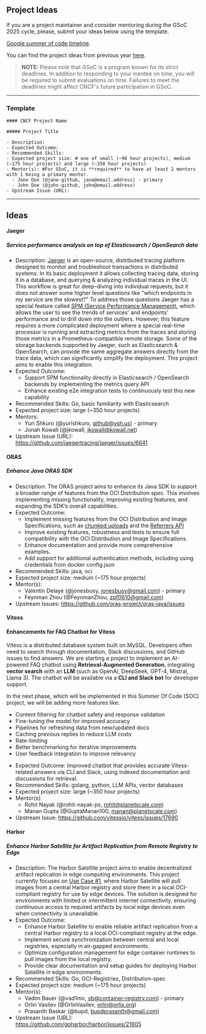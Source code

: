 ## Project Ideas

If you are a project maintainer and consider mentoring during the GSoC 2025 cycle, please, submit your ideas below using the template.

[Google summer of code timeline](https://developers.google.com/open-source/gsoc/timeline).

You can find the project ideas from previous year [here](./2024.md).

> **NOTE:** Please note that GSoC is a program known for its strict deadlines. In addition to responding to your mentee on time, you will be required to submit evaluations on time. Failures to meet the deadlines might affect CNCF's future participation in GSoC.

---

### Template

```
#### CNCF Project Name

##### Project Title

- Description:
- Expected Outcome:
- Recommended Skills:
- Expected project size: # one of small (~90 hour projects), medium (~175 hour projects) and large (~350 hour projects)
- Mentor(s): #For GSoC, it is **required** to have at least 2 mentors with 1 being a primary mentor.
  - Jane Doe (@jane-github, jane@email.address) - primary
  - John Doe (@john-github, john@email.address)
- Upstream Issue (URL):
```

---

## Ideas

#### Jaeger

##### Service performance analysis on top of Elasticsearch / OpenSearch data

- Description: [Jaeger](https://www.jaegertracing.io/) is an open-source, distributed tracing platform designed to monitor and troubleshoot transactions in distributed systems. In its basic deployment it allows collecting tracing data, storing it in a database, and querying & analyzing individual traces in the UI. This workflow is great for deep-diving into individual requests, but it does not answer some higher level questions like "which endpoints in my service are the slowest?" To address those questions Jaeger has a special feature called [SPM (Service Performance Management)](https://www.jaegertracing.io/docs/2.2/spm/), which allows the user to see the trends of services' and endpoints' performance and to drill down into the outliers. However, this feature requires a more complicated deployment where a special real-time processor is running and extracting metrics from the traces and storing those metrics in a Prometheus-compatible remote storage. Some of the storage backends supported by Jaeger, such as Elasticsearch & OpenSearch, can provide the same aggregate answers directly from the trace data, which can significantly simplify the deployment. This project aims to enable this integration.
- Expected Outcome:
  - Support SPM functionality directly in Elasticsearch / OpenSearch backends by implementing the metrics query API
  - Enhance existing e2e integration tests to continuously test this new capability
- Recommended Skills: Go, basic familiarity with Elasticsearch
- Expected project size: large (~350 hour projects)
- Mentors:
  - Yuri Shkuro (@yurishkuro, github@ysh.us) - primary
  - Jonah Kowall (@jkowall, jkowall@kowall.net)
- Upstream Issue (URL): https://github.com/jaegertracing/jaeger/issues/6641

#### ORAS

##### Enhance Java ORAS SDK

- Description: The ORAS project aims to enhance its Java SDK to support a broader range of features from the OCI Distribution spec. This involves implementing missing functionality, improving existing features, and expanding the SDK’s overall capabilities.
- Expected Outcome:
  - Implement missing features from the OCI Distribution and Image Specifications, such as [chunked uploads](https://github.com/opencontainers/distribution-spec/blob/main/spec.md#pushing-blobs) and the [Referrers API](https://github.com/opencontainers/distribution-spec/blob/main/spec.md#endpoints)
  - Improve existing features, robustness and tests to ensure full compatibility with the OCI Distribution and Image Specifications.
  - Enhance documentation and provide more comprehensive examples.
  - Add support for additional authentication methods, including using credentials from docker config.json
- Recommended Skills: java, oci
- Expected project size: medium (~175 hour projects)
- Mentor(s):
  - Valentin Delaye (@jonesbusy, jonesbusy@gmail.com) - primary
  - Feynman Zhou (@FeynmanZhou, zpf0610@gmail.com)
- Upstream Issues: https://github.com/oras-project/oras-java/issues

#### Vitess

#### Enhancements for FAQ Chatbot for Vitess

Vitess is a distributed database system built on MySQL. Developers often need to search through documentation, Slack
discussions, and GitHub issues to find answers. We are starting a project to implement an AI-powered FAQ chatbot using
**Retrieval-Augmented Generation**, integrating **vector search** with an **LLM** (such as OpenAI, DeepSeek,
GPT-4, Mistral, Llama 3). The chatbot will be available via a **CLI and Slack bot** for developer support.

In the next phase, which will be implemented in this Summer Of Code (SOC) project, we will be adding more features like:
* Content filtering for chatbot safety and response validation
* Fine-tuning the model for improved accuracy
* Pipelines for refreshing data from new/updated docs
* Caching previous replies to reduce LLM costs
* Rate-limiting
* Better benchmarking for iterative improvements
* User feedback integration to improve relevancy


- Expected Outcome: Improved chatbot that provides accurate Vitess-related answers via CLI and Slack, using indexed documentation and discussions for retrieval.
- Recommended Skills: golang, python, LLM APIs, vector databases
- Expected project size: large (~350 hour projects)
- Mentor(s):
  -  Rohit Nayak (@rohit-nayak-ps, rohit@planetscale.com)
  -  Manan Gupta (@GuptaManan100, manan@planetscale.com)
- Upstream Issue: https://github.com/vitessio/vitess/issues/17690

#### Harbor

##### Enhance Harbor Satellite for Artifact Replication from Remote Registry to Edge

- Description: The Harbor Satellite project aims to enable decentralized artifact replication in edge computing environments. This project currently focuses on [Use Case #1](https://github.com/container-registry/harbor-satellite/blob/main/docs/images/satellite_use_case_1.svg), where Harbor Satellite will pull images from a central Harbor registry and store them in a local OCI-compliant registry for use by edge devices. The solution is designed for environments with limited or intermittent internet connectivity, ensuring continuous access to required artifacts by local edge devices even when connectivity is unavailable.
- Expected Outcome:
  - Enhance Harbor Satellite to enable reliable artifact replication from a central Harbor registry to a local OCI-compliant registry at the edge.
  - Implement secure synchronization between central and local registries, especially in air-gapped environments.
  - Optimize configuration management for edge container runtimes to pull images from the local registry.
  - Provide clear documentation and setup guides for deploying Harbor Satellite in edge environments.
- Recommended Skills: Go, OCI-Registries, Distribution-spec
- Expected project size: medium (~175 hour projects)
- Mentor(s):
  - Vadim Bauer (@vad1mo, vb@container-registry.com) - primary
  - Orlin Vasilev (@OrlinVasilev, orlin@orlix.org)
  - Prasanth Baskar (@bupd, bupdprasanth@gmail.com)
- Upstream Issue (URL): https://github.com/goharbor/harbor/issues/21605

